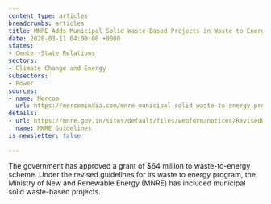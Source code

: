 ```yaml
---
content_type: articles
breadcrumbs: articles
title: MNRE Adds Municipal Solid Waste-Based Projects in Waste to Energy Program Guidelines
date: 2020-03-11 04:00:00 +0000
states:
- Center-State Relations
sectors:
- Climate Change and Energy
subsectors:
- Power
sources:
- name: Mercom
  url: https://mercomindia.com/mnre-municipal-solid-waste-to-energy-program-guidelines/
details:
- url: https://mnre.gov.in/sites/default/files/webform/notices/RevisedGuidelines.pdf
  name: MNRE Guidelines
is_newsletter: false

---
```

The government has approved a grant of $64 million to waste-to-energy scheme. Under the revised guidelines for its waste to energy program, the Ministry of New and Renewable Energy (MNRE) has included municipal solid waste-based projects.
